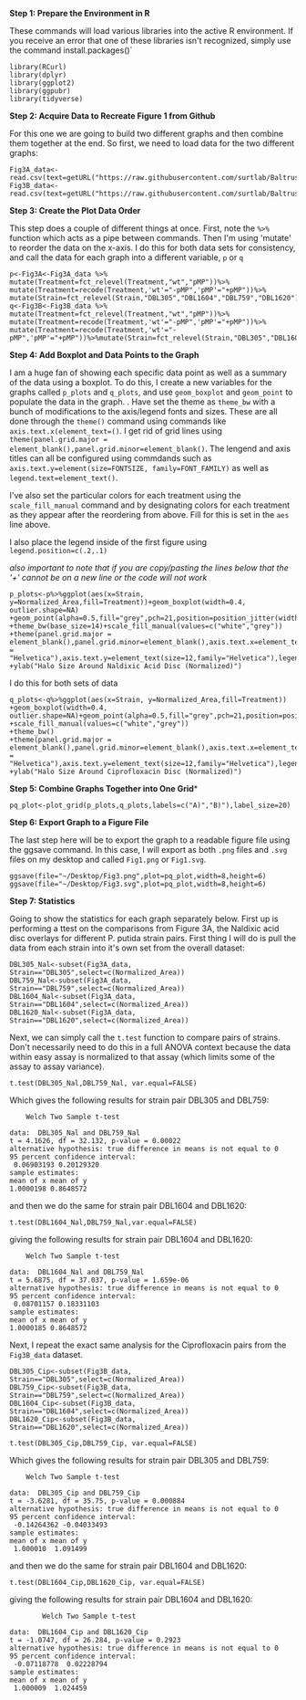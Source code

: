 **Step 1: Prepare the Environment in R**

These commands will load various libraries into the active R environment. If you receive an error that one of these libraries isn't recognized, simply use the command install.packages()`

```
library(RCurl)
library(dplyr)
library(ggplot2)
library(ggpubr)
library(tidyverse)
```

**Step 2: Acquire Data to Recreate Figure 1 from Github**

For this one we are going to build two different graphs and then combine them together at the end. So first, we need to load data for the two different graphs:

```
Fig3A_data<-read.csv(text=getURL("https://raw.githubusercontent.com/surtlab/Baltrus_et_al_mSphere_Megaplasmid_2021/main/Final_Putida_Nal_Results.csv"))
Fig3B_data<-read.csv(text=getURL("https://raw.githubusercontent.com/surtlab/Baltrus_et_al_mSphere_Megaplasmid_2021/main/Final_Putida_Cip_Results.csv"))
```
**Step 3: Create the Plot Data Order**

This step does a couple of different things at once. First, note the `%>%` function which acts as a pipe between commands. Then I'm using 'mutate' to reorder the data on the x-axis. I do this for both data sets for consistency, and call the data for each graph into a different variable, `p` or `q`

```
p<-Fig3A<-Fig3A_data %>% mutate(Treatment=fct_relevel(Treatment,"wt","pMP"))%>% mutate(Treatment=recode(Treatment,'wt'="-pMP",'pMP'="+pMP"))%>% mutate(Strain=fct_relevel(Strain,"DBL305","DBL1604","DBL759","DBL1620"))
q<-Fig3B<-Fig3B_data %>% mutate(Treatment=fct_relevel(Treatment,"wt","pMP"))%>% mutate(Treatment=recode(Treatment,'wt'="-pMP",'pMP'="+pMP"))%>% mutate(Treatment=recode(Treatment,'wt'="-pMP",'pMP'="+pMP"))%>%mutate(Strain=fct_relevel(Strain,"DBL305","DBL1604","DBL759","DBL1620"))

```

**Step 4: Add Boxplot and Data Points to the Graph**

I am a huge fan of showing each specific data point as well as a summary of the data using a boxplot. To do this, I create a new variables for the graphs called
`p_plots` and `q_plots`, and use `geom_boxplot` and `geom_point` to populate the data in the graph. 
. 
Have set the theme as `theme_bw` with a bunch of modifications to the axis/legend fonts and sizes. These are all done through the `theme()` command using commands like `axis.text.x(element_text=()`. I get rid of grid lines using `theme(panel.grid.major = element_blank(),panel.grid.minor=element_blank()`. The lengend and axis titles can all be configured using commdands such as `axis.text.y=element(size=FONTSIZE, family=FONT_FAMILY)` as well as `legend.text=element_text()`.

I've also set the particular colors for each treatment using the `scale_fill_manual` command and by designating colors for each treatment as they appear after the reordering from above. Fill for this is set in the `aes` line above.

I also place the legend inside of the first figure using `legend.position=c(.2,.1)`

*also important to note that if you are copy/pasting the lines below that the '+' cannot be on a new line or the code will not work*

```
p_plots<-p%>%ggplot(aes(x=Strain, y=Normalized_Area,fill=Treatment))+geom_boxplot(width=0.4, outlier.shape=NA)
+geom_point(alpha=0.5,fill="grey",pch=21,position=position_jitter(width=0.11))
+theme_bw(base_size=14)+scale_fill_manual(values=c("white","grey"))
+theme(panel.grid.major = element_blank(),panel.grid.minor=element_blank(),axis.text.x=element_text(size=12,family = "Helvetica"),axis.text.y=element_text(size=12,family="Helvetica"),legend.position=c(.2,.1),axis.title.x=element_blank(),axis.title.y=element_text(size=14,family="Helvetica"),legend.title=element_blank(),legend.text=element_text(size=12,family="Helvetica"))
+ylab("Halo Size Around Naldixic Acid Disc (Normalized)")
```
I do this for both sets of data
```
q_plots<-q%>%ggplot(aes(x=Strain, y=Normalized_Area,fill=Treatment))
+geom_boxplot(width=0.4, outlier.shape=NA)+geom_point(alpha=0.5,fill="grey",pch=21,position=position_jitter(width=0.11))
+scale_fill_manual(values=c("white","grey"))
+theme_bw()
+theme(panel.grid.major = element_blank(),panel.grid.minor=element_blank(),axis.text.x=element_text(size=12,family = "Helvetica"),axis.text.y=element_text(size=12,family="Helvetica"),legend.position="none",axis.title.x=element_blank(),axis.title.y=element_text(size=14,family="Helvetica"),legend.title=element_blank(),legend.text=element_text(size=10,family="Helvetica"))
+ylab("Halo Size Around Ciprofloxacin Disc (Normalized)")
```

**Step 5: Combine Graphs Together into One Grid***

```
pq_plot<-plot_grid(p_plots,q_plots,labels=c("A)","B)"),label_size=20)
```

**Step 6: Export Graph to a Figure File**

The last step here will be to export the graph to a readable figure file using the ggsave command. In this case, I will export as both `.png` files and `.svg` files on my desktop and called `Fig1.png` or `Fig1.svg`.

```
ggsave(file="~/Desktop/Fig3.png",plot=pq_plot,width=8,height=6)
ggsave(file="~/Desktop/Fig3.svg",plot=pq_plot,width=8,height=6)
```


**Step 7: Statistics**

Going to show the statistics for each graph separately below. First up is performing a ttest on the comparisons from Figure 3A, the Naldixic acid disc overlays for different P. putida strain pairs. First thing I will do is pull the data from each strain into it's own set from the overall dataset:

```
DBL305_Nal<-subset(Fig3A_data, Strain=="DBL305",select=c(Normalized_Area))
DBL759_Nal<-subset(Fig3A_data, Strain=="DBL759",select=c(Normalized_Area))
DBL1604_Nal<-subset(Fig3A_data, Strain=="DBL1604",select=c(Normalized_Area))
DBL1620_Nal<-subset(Fig3A_data, Strain=="DBL1620",select=c(Normalized_Area))
```

Next, we can simply call the `t.test` function to compare pairs of strains. Don't necessarily need to do this in a full ANOVA context because the data within easy assay is normalized to that assay (which limits some of the assay to assay variance).

```
t.test(DBL305_Nal,DBL759_Nal, var.equal=FALSE)
```

Which gives the following results for strain pair DBL305 and DBL759:

```
	Welch Two Sample t-test

data:  DBL305_Nal and DBL759_Nal
t = 4.1626, df = 32.132, p-value = 0.00022
alternative hypothesis: true difference in means is not equal to 0
95 percent confidence interval:
 0.06903193 0.20129320
sample estimates:
mean of x mean of y 
1.0000198 0.8648572 
```

and then we do the same for strain pair DBL1604 and DBL1620:

```
t.test(DBL1604_Nal,DBL759_Nal,var.equal=FALSE)
```

giving the following results for strain pair DBL1604 and DBL1620:

```
	Welch Two Sample t-test

data:  DBL1604_Nal and DBL759_Nal
t = 5.6875, df = 37.037, p-value = 1.659e-06
alternative hypothesis: true difference in means is not equal to 0
95 percent confidence interval:
 0.08701157 0.18331103
sample estimates:
mean of x mean of y 
1.0000185 0.8648572 
```

Next, I repeat the exact same analysis for the Ciprofloxacin pairs from the `Fig3B_data` dataset.

```
DBL305_Cip<-subset(Fig3B_data, Strain=="DBL305",select=c(Normalized_Area))
DBL759_Cip<-subset(Fig3B_data, Strain=="DBL759",select=c(Normalized_Area))
DBL1604_Cip<-subset(Fig3B_data, Strain=="DBL1604",select=c(Normalized_Area))
DBL1620_Cip<-subset(Fig3B_data, Strain=="DBL1620",select=c(Normalized_Area))
```

```
t.test(DBL305_Cip,DBL759_Cip, var.equal=FALSE)
```

Which gives the following results for strain pair DBL305 and DBL759:

```
	Welch Two Sample t-test

data:  DBL305_Cip and DBL759_Cip
t = -3.6281, df = 35.75, p-value = 0.000884
alternative hypothesis: true difference in means is not equal to 0
95 percent confidence interval:
 -0.14264362 -0.04033493
sample estimates:
mean of x mean of y 
 1.000010  1.091499 
```

and then we do the same for strain pair DBL1604 and DBL1620:

```
t.test(DBL1604_Cip,DBL1620_Cip, var.equal=FALSE)
```

giving the following results for strain pair DBL1604 and DBL1620:

```
		Welch Two Sample t-test

data:  DBL1604_Cip and DBL1620_Cip
t = -1.0747, df = 26.284, p-value = 0.2923
alternative hypothesis: true difference in means is not equal to 0
95 percent confidence interval:
 -0.07118778  0.02228794
sample estimates:
mean of x mean of y 
 1.000009  1.024459 
```

